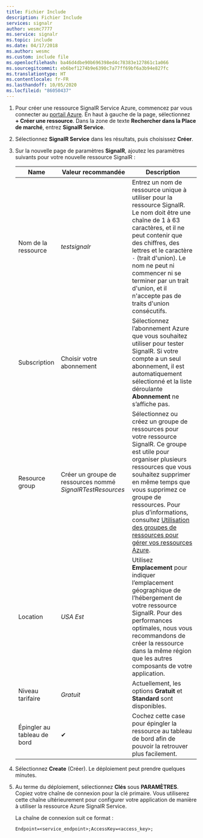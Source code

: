 ```yaml
---
title: Fichier Include
description: Fichier Include
services: signalr
author: wesmc7777
ms.service: signalr
ms.topic: include
ms.date: 04/17/2018
ms.author: wesmc
ms.custom: include file
ms.openlocfilehash: ba46d4dbe90b696398ed4c78383e127861c1a066
ms.sourcegitcommit: eb6bef1274b9e6390c7a77ff69bf6a3b94e827fc
ms.translationtype: HT
ms.contentlocale: fr-FR
ms.lasthandoff: 10/05/2020
ms.locfileid: "86050437"
---
```

1. Pour créer une ressource SignalR Service Azure, commencez par vous connecter au [portail Azure](https://portal.azure.com). En haut à gauche de la page, sélectionnez **+ Créer une ressource**. Dans la zone de texte **Rechercher dans la Place de marché**, entrez **SignalR Service**.

2. Sélectionnez **SignalR Service** dans les résultats, puis choisissez **Créer**.

3. Sur la nouvelle page de paramètres **SignalR**, ajoutez les paramètres suivants pour votre nouvelle ressource SignalR :

    | Name | Valeur recommandée | Description |
    | ---- | ----------------- | ----------- |
    | Nom de la ressource | *testsignalr* | Entrez un nom de ressource unique à utiliser pour la ressource SignalR. Le nom doit être une chaîne de 1 à 63 caractères, et il ne peut contenir que des chiffres, des lettres et le caractère `-` (trait d'union). Le nom ne peut ni commencer ni se terminer par un trait d'union, et il n'accepte pas de traits d'union consécutifs.|
    | Subscription | Choisir votre abonnement |  Sélectionnez l’abonnement Azure que vous souhaitez utiliser pour tester SignalR. Si votre compte a un seul abonnement, il est automatiquement sélectionné et la liste déroulante **Abonnement** ne s’affiche pas.|
    | Resource group | Créer un groupe de ressources nommé *SignalRTestResources*| Sélectionnez ou créez un groupe de ressources pour votre ressource SignalR. Ce groupe est utile pour organiser plusieurs ressources que vous souhaitez supprimer en même temps que vous supprimez ce groupe de ressources. Pour plus d’informations, consultez [Utilisation des groupes de ressources pour gérer vos ressources Azure](../articles/azure-resource-manager/management/overview.md). |
    | Location | *USA Est* | Utilisez **Emplacement** pour indiquer l’emplacement géographique de l’hébergement de votre ressource SignalR. Pour des performances optimales, nous vous recommandons de créer la ressource dans la même région que les autres composants de votre application. |
    | Niveau tarifaire | *Gratuit* | Actuellement, les options **Gratuit** et **Standard** sont disponibles. |
    | Épingler au tableau de bord | ✔ | Cochez cette case pour épingler la ressource au tableau de bord afin de pouvoir la retrouver plus facilement. |

4. Sélectionnez **Create** (Créer). Le déploiement peut prendre quelques minutes.

5. Au terme du déploiement, sélectionnez **Clés** sous **PARAMÈTRES**. Copiez votre chaîne de connexion pour la clé primaire. Vous utiliserez cette chaîne ultérieurement pour configurer votre application de manière à utiliser la ressource Azure SignalR Service.

    La chaîne de connexion suit ce format :
    
    `Endpoint=<service_endpoint>;AccessKey=<access_key>;`
